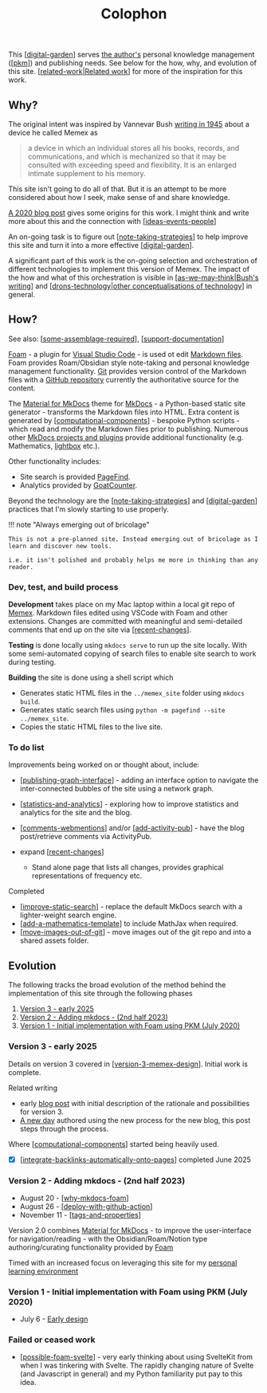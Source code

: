 ﻿---
tags: colophon, about
title: Colophon
type: note
---
This [[digital-garden]] serves [the author's](https://djon.es/blog/about-2/) personal knowledge management ([[pkm]]) and publishing needs. See below for the how, why, and evolution of this site. [[related-work|Related work]] for more of the inspiration for this work.

## Why?

The original intent was inspired by Vannevar Bush [writing in 1945](https://en.wikipedia.org/wiki/As_We_May_Think) about a device he called Memex as

> a device in which an individual stores all his books, records, and communications, and which is mechanized so that it may be consulted with exceeding speed and flexibility. It is an enlarged intimate supplement to his memory.

This site isn't going to do all of that. But it is an attempt to be more considered about how I seek, make sense of and share knowledge.

[A 2020 blog post](https://djon.es/blog/2020/07/06/designing-a-personal-memex-with-foam/) gives some origins for this work. I might think and write more about this and the connection with [[ideas-events-people]]

An on-going task is to figure out [[note-taking-strategies]] to help improve this site and turn it into a more effective [[digital-garden]]. 

A significant part of this work is the on-going selection and orchestration of different technologies to implement this version of Memex. The impact of the how and what of this orchestration is visible in [[as-we-may-think|Bush's writing]] and [[drons-technology|other conceptualisations of technology]] in general.

## How?

See also: [[some-assemblage-required]], [[support-documentation]]

[Foam](https://foambubble.github.io/foam/) - a plugin for [Visual Studio Code](https://code.visualstudio.com/) - is used ot edit [Markdown files](https://en.wikipedia.org/wiki/Markdown). Foam provides Roam/Obsidian style note-taking and personal knowledge management functionality. [Git](https://git-scm.com/) provides version control of the Markdown files with a [GitHub repository](https://github.com/djplaner/memex) currently the authoritative source for the content.

The [Material for MkDocs](https://squidfunk.github.io/mkdocs-material/) theme for [MkDocs](https://www.mkdocs.org/) - a Python-based static site generator - transforms the Markdown files into HTML. Extra content is generated by [[computational-components]] - bespoke Python scripts - which read and modify the Markdown files prior to publishing. Numerous other [MkDocs projects and plugins](https://github.com/mkdocs/catalog?tab=readme-ov-file#----catalog----) provide additional functionality (e.g. Mathematics, [lightbox](https://github.com/blueswen/mkdocs-glightbox?tab=readme-ov-file#mkdocs-glightbox) etc.).

Other functionality includes:

- Site search is provided [PageFind](https://pagefind.app/).
- Analytics provided by [GoatCounter](https://www.goatcounter.com/).

Beyond the technology are the [[note-taking-strategies]] and [[digital-garden]] practices that I'm slowly starting to use properly.

!!! note "Always emerging out of bricolage"

    This is not a pre-planned site. Instead emerging out of bricolage as I learn and discover new tools.

    i.e. it isn't polished and probably helps me more in thinking than any reader. 

### Dev, test, and build process

**Development** takes place on my Mac laptop within a local git repo of [Memex](https://github.com/djplaner/memex). Markdown files edited using VSCode with Foam and other extensions. Changes are committed with meaningful and semi-detailed comments that end up on the site via [[recent-changes]].

**Testing** is done locally using `mkdocs serve` to run up the site locally. With some semi-automated copying of search files to enable site search to work during testing.

**Building** the site is done using a shell script which

- Generates static HTML files in the `../memex_site` folder using `mkdocs build`.
- Generates static search files using `python -m pagefind --site ../memex_site`.
- Copies the static HTML files to the live site.

### To do list

Improvements being worked on or thought about, include:

- [[publishing-graph-interface]] - adding an interface option to navigate the inter-connected bubbles of the site using a network graph.
- [[statistics-and-analytics]] - exploring how to improve statistics and analytics for the site and the blog.
- [[comments-webmentions]] and/or [[add-activity-pub]] - have the blog post/retrieve comments via ActivityPub.
- expand [[recent-changes]]

    - Stand alone page that lists all changes, provides graphical representations of frequency etc.

Completed

- [[improve-static-search]] - replace the default MkDocs search with a lighter-weight search engine.
- [[add-a-mathematics-template]] to include MathJax when required.
- [[move-images-out-of-git]] - move images out of the git repo and into a shared assets folder.



## Evolution


The following tracks the broad evolution of the method behind the implementation of this site through the following phases

1. [Version 3 - early 2025](#version-3-early-2025)
2. [Version 2 - Adding mkdocs - (2nd half 2023)](#version-2-adding-mkdocs-2nd-half-2023)
3. [Version 1 - Initial implementation with Foam using PKM (July 2020)](#version-1-initial-implementation-with-foam-using-pkm-july-2020)

### Version 3 - early 2025

Details on version 3 covered in [[version-3-memex-design]]. Initial work is complete.

Related writing

- early [blog post](https://djon.es/blog/2025/01/12/what-now/) with initial description of the rationale and possibilities for version 3.
- [A new day](https://djon.es/blog/2025/05/23/a-new-day/) authored using the new process for the new blog, this post steps through the process. 

Where [[computational-components]] started being heavily used.

- [x] [[integrate-backlinks-automatically-onto-pages]] completed June 2025

### Version 2 - Adding mkdocs - (2nd half 2023)

- August 20 - [[why-mkdocs-foam]]
- August 26 - [[deploy-with-github-action]]
- November 11 - [[tags-and-properties]] 

Version 2.0 combines [Material for MkDocs](https://squidfunk.github.io/mkdocs-material/) - to improve the user-interface for navigation/reading - with the Obsidian/Roam/Notion type authoring/curating functionality provided by [Foam](https://foambubble.github.io/foam/) 
    
Timed with an increased focus on leveraging this site for my [personal learning environment](https://www.downes.ca/cgi-bin/page.cgi?post=71058)

### Version 1 - Initial implementation with Foam using PKM (July 2020)

- July 6 - [Early design](https://djon.es/blog/2020/07/06/designing-a-personal-memex-with-foam/)

### Failed or ceased work

- [[possible-foam-svelte]] - very early thinking about using SvelteKit from when I was tinkering with Svelte. The rapidly changing nature of Svelte (and Javascript in general) and my Python familiarity put pay to this idea.




[//begin]: # "Autogenerated link references for markdown compatibility"
[digital-garden]: ../sense/computing/digital-garden "Digital Garden"
[pkm]: ../pkm "Personal Knowledge Management"
[related-work|Related work]: related-work "Related work"
[ideas-events-people]: ../sense/quote-collection/ideas-events-people "Great Minds Discuss Ideas; Average Minds Discuss Events; Small Minds Discuss People"
[note-taking-strategies]: note-taking-strategies "Note taking strategies"
[as-we-may-think|Bush's writing]: ../sense/computing/as-we-may-think "As We May Think"
[drons-technology|other conceptualisations of technology]: ../sense/nodt/drons-technology "Dron's take on technology"
[some-assemblage-required]: some-assemblage-required "Some Assemblage Required"
[support-documentation]: support-documentation "Support documentation"
[computational-components]: computational-components "Computational components"
[recent-changes]: recent-changes "Recent changes"
[publishing-graph-interface]: publishing-graph-interface "Publishing graph interface"
[statistics-and-analytics]: statistics-and-analytics "Statistics and Analytics"
[comments-webmentions]: comments-webmentions "Comments, webmentions, pingbacks etc"
[add-activity-pub]: add-activity-pub "Adding ActivityPub to the blog"
[improve-static-search]: improve-static-search "Improve static search"
[add-a-mathematics-template]: add-a-mathematics-template "Add a mathematics template"
[move-images-out-of-git]: move-images-out-of-git "Move images out of git"
[version-3-memex-design]: version-3-memex-design "Memex - Version 3"
[integrate-backlinks-automatically-onto-pages]: integrate-backlinks-automatically-onto-pages "Integrate backlinks automatically onto pages"
[why-mkdocs-foam]: why-mkdocs-foam "Why combine mkdocs with Foam"
[deploy-with-github-action]: deploy-with-github-action "Deploy with GitHub Action"
[tags-and-properties]: tags-and-properties "Tags and properties"
[possible-foam-svelte]: ../sense/Web-development/foam-dev/possible-foam-svelte "Possible ideas for a SvelteKit Foam site"
[//end]: # "Autogenerated link references"
